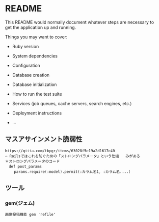 # README

This README would normally document whatever steps are necessary to get the
application up and running.

Things you may want to cover:

* Ruby version

* System dependencies

* Configuration

* Database creation

* Database initialization

* How to run the test suite

* Services (job queues, cache servers, search engines, etc.)

* Deployment instructions

* ...

## マスアサインメント脆弱性
    https://qiita.com/tbpgr/items/63028f5e19a2d1617e40
    ⇨ Railsではこれを防ぐための「ストロングパラメータ」という仕組   みがある
    ＊ストロングパラメータのコード
    　def post_params
        params.require(:model).permit(:カラム名1, :カラム名....)


## ツール
### gem(ジェム)
    画像投稿機能 gem 'refile'
    
